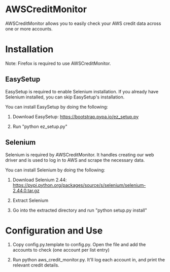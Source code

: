 AWSCreditMonitor
================

AWSCreditMonitor allows you to easily check your AWS credit data across one or more accounts.

Installation
===============

Note: Firefox is required to use AWSCreditMonitor. 

EasySetup
---------------
EasySetup is required to enable Selenium installation. If you already
have Selenium installed, you can skip EasySetup's installation.

You can install EasySetup by doing the following:

1) Download EasySetup: https://bootstrap.pypa.io/ez_setup.py

2) Run "python ez_setup.py"

Selenium
---------------
Selenium is required by AWSCreditMonitor. It handles creating our
web driver and is used to log in to AWS and scrape the necessary data.

You can install Selenium by doing the following:

1) Download Selenium 2.44: https://pypi.python.org/packages/source/s/selenium/selenium-2.44.0.tar.gz

2) Extract Selenium

3) Go into the extracted directory and run "python setup.py install"

Configuration and Use
===============

1) Copy config.py.template to config.py. Open the file and add the accounts to check (one account per list entry)

2) Run python aws_credit_monitor.py. It'll log each account in, and print the relevant credit details.
